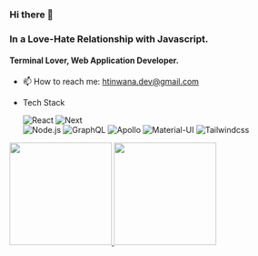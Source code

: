 ### Hi there 👋

### In a Love-Hate Relationship with Javascript.

#### Terminal Lover, Web Application Developer.

- 📫 How to reach me: htinwana.dev@gmail.com

- Tech Stack

  ![React](https://img.shields.io/badge/-React-333333?style=flat&logo=react)
  ![Next](https://img.shields.io/badge/-Next.js-333333?style=flat&logo=next.js)  
  ![Node.js](https://img.shields.io/badge/-Node.js-333333?style=flat&logo=node.js)
  ![GraphQL](https://img.shields.io/badge/-GraphQL-333333?style=flat&logo=graphql)
  ![Apollo](https://img.shields.io/badge/-Apollo-333333?style=flat&logo=graphql)
  ![Material-UI](https://img.shields.io/badge/Material-UI-333333?style=flat&logo=material-ui&logoColor=blue)
  ![Tailwindcss](https://img.shields.io/badge/-Tailwindcss-333333?style=flat&logo=Tailwindcss&logoColor=blue)

<a href="https://github.com/mashiromashi">
  <img height="180em" src="https://github-readme-stats.vercel.app/api?username=mashiromashi&theme=synthwave&show_icons=true&count_private=true" />
  <img height="180em" src="https://github-readme-stats.vercel.app/api/top-langs/?username=mashiromashi&theme=synthwave&layout=compact" />
</a>

<!--
**mashiromashi/mashiromashi** is a ✨ _special_ ✨ repository because its `README.md` (this file) appears on your GitHub profile.
-->
